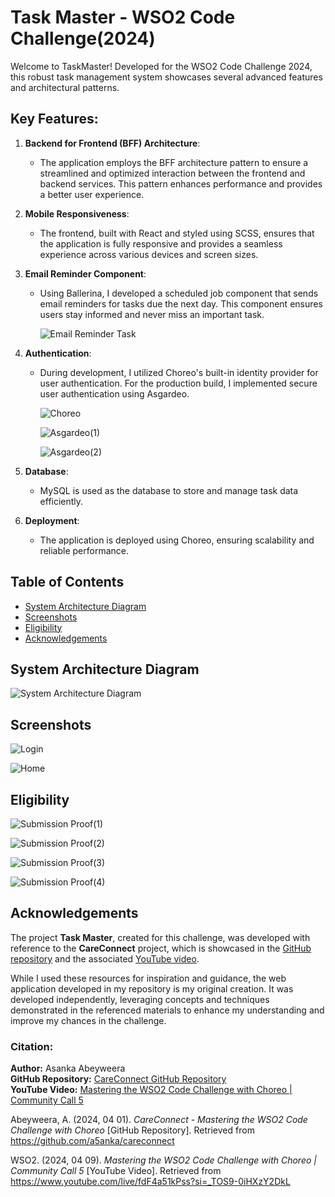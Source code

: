 # Task Master - WSO2 Code Challenge(2024)

Welcome to TaskMaster! Developed for the WSO2 Code Challenge 2024, this robust task management system showcases several advanced features and architectural patterns.

## Key Features:

1. **Backend for Frontend (BFF) Architecture**: 
   - The application employs the BFF architecture pattern to ensure a streamlined and optimized interaction between the frontend and backend services. This pattern enhances performance and provides a better user experience.

2. **Mobile Responsiveness**: 
   - The frontend, built with React and styled using SCSS, ensures that the application is fully responsive and provides a seamless experience across various devices and screen sizes.

3. **Email Reminder Component**: 
   - Using Ballerina, I developed a scheduled job component that sends email reminders for tasks due the next day. This component ensures users stay informed and never miss an important task.
  
     ![Email Reminder Task](https://github.com/RadithSandeepa/task-master/blob/main/photos/email_reminder_task.png)
     

4. **Authentication**: 
   - During development, I utilized Choreo's built-in identity provider for user authentication. For the production build, I implemented secure user authentication using Asgardeo.
  
     ![Choreo](https://github.com/RadithSandeepa/task-master/blob/main/photos/choreo_built-in_identity_provider.png)

      ![Asgardeo(1)](https://github.com/RadithSandeepa/task-master/blob/main/photos/asgardeo(1).png)

      ![Asgardeo(2)](https://github.com/RadithSandeepa/task-master/blob/main/photos/asgardeo(2).png)

5. **Database**: 
   - MySQL is used as the database to store and manage task data efficiently.

6. **Deployment**: 
   - The application is deployed using Choreo, ensuring scalability and reliable performance.

## Table of Contents

- [System Architecture Diagram](#System-Architecture-Diagram)
- [Screenshots](#Screenshots)
- [Eligibility](#Eligibility)
- [Acknowledgements](#Acknowledgements)

<a id="System-Architecture-Diagram"></a>
## System Architecture Diagram

![System Architecture Diagram](https://github.com/RadithSandeepa/task-master/blob/main/photos/system_architecture.png)


<a id="Screenshots"></a>
## Screenshots

![Login](https://github.com/RadithSandeepa/task-master/blob/main/photos/login.png)

![Home](https://github.com/RadithSandeepa/task-master/blob/main/photos/home.png)


<a id="Eligibility"></a>
## Eligibility

![Submission Proof(1)](https://github.com/RadithSandeepa/task-master/blob/main/photos/submission(1).png)

![Submission Proof(2)](https://github.com/RadithSandeepa/task-master/blob/main/photos/submission(2).png)

![Submission Proof(3)](https://github.com/RadithSandeepa/task-master/blob/main/photos/submission(3).png)

![Submission Proof(4)](https://github.com/RadithSandeepa/task-master/blob/main/photos/submission(4).png)


<a id="Acknowledgements"></a>
## Acknowledgements

The project **Task Master**, created for this challenge, was developed with reference to the **CareConnect** project, which is showcased in the [GitHub repository](https://github.com/a5anka/careconnect) and the associated [YouTube video](https://www.youtube.com/live/fdF4a51kPss?si=_TOS9-0iHXzY2DkL). 

While I used these resources for inspiration and guidance, the web application developed in my repository is my original creation. It was developed independently, leveraging concepts and techniques demonstrated in the referenced materials to enhance my understanding and improve my chances in the challenge.


### Citation:

**Author:** Asanka Abeyweera  
**GitHub Repository:** [CareConnect GitHub Repository](https://github.com/a5anka/careconnect)  
**YouTube Video:** [Mastering the WSO2 Code Challenge with Choreo | Community Call 5](https://www.youtube.com/live/fdF4a51kPss?si=_TOS9-0iHXzY2DkL)

Abeyweera, A. (2024, 04 01). *CareConnect - Mastering the WSO2 Code Challenge with Choreo* [GitHub Repository]. Retrieved from https://github.com/a5anka/careconnect

WSO2. (2024, 04 09). *Mastering the WSO2 Code Challenge with Choreo | Community Call 5* [YouTube Video]. Retrieved from https://www.youtube.com/live/fdF4a51kPss?si=_TOS9-0iHXzY2DkL
